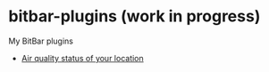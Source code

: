 # bitbar-plugins (work in progress)

My BitBar plugins

- [Air quality status of your location](./air-quality)